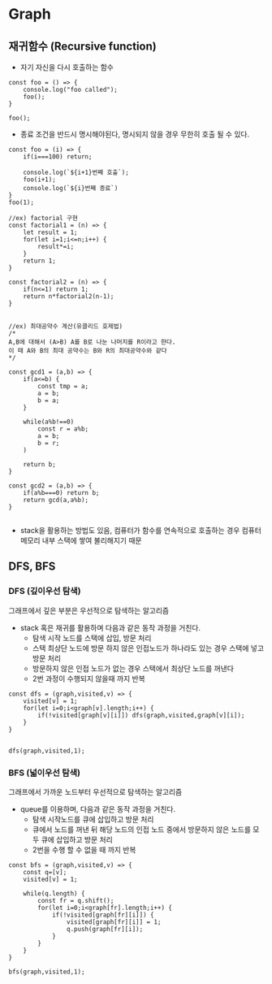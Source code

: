 # Graph

## 재귀함수 (Recursive function)

- 자기 자신을 다시 호출하는 함수

```
const foo = () => {
    console.log("foo called");
    foo();
}

foo();
```

- 종료 조건을 반드시 명시해야된다, 명시되지 않을 경우 무한히 호출 될 수 있다.

```
const foo = (i) => {
    if(i===100) return;

    console.log(`${i+1}번째 호출`);
    foo(i+1);
    console.log(`${i}번째 종료`)
}
foo(1);

//ex) factorial 구현
const factorial1 = (n) => {
    let result = 1;
    for(let i=1;i<=n;i++) {
        result*=i;
    }
    return 1;
}

const factorial2 = (n) => {
    if(n<=1) return 1;
    return n*factorial2(n-1);
}


//ex) 최대공약수 계산(유클리드 호제법)
/*
A,B에 대해서 (A>B) A를 B로 나눈 나머지를 R이라고 한다.
이 때 A와 B의 최대 공약수는 B와 R의 최대공약수와 같다
*/

const gcd1 = (a,b) => {
    if(a<=b) {
        const tmp = a;
        a = b;
        b = a;
    }

    while(a%b!==0)
        const r = a%b;
        a = b;
        b = r;
    )

    return b;
}

const gcd2 = (a,b) => {
    if(a%b===0) return b;
    return gcd(a,a%b);
}


```

- stack을 활용하는 방법도 있음, 컴퓨터가 함수를 연속적으로 호출하는 경우 컴퓨터 메모리 내부 스택에 쌓여 불리해지기 때문

## DFS, BFS

### DFS (깊이우선 탐색)

그래프에서 깊은 부분은 우선적으로 탐색하는 알고리즘

- stack 혹은 재귀를 활용하며 다음과 같은 동작 과정을 거친다.
  - 탐색 시작 노드를 스택에 삽입, 방문 처리
  - 스택 최상단 노드에 방문 하지 않은 인접노드가 하나라도 있는 경우 스택에 넣고 방문 처리
  - 방문하지 않은 인접 노드가 없는 경우 스택에서 최상단 노드를 꺼낸다
  - 2번 과정이 수행되지 않을때 까지 반복

```
const dfs = (graph,visited,v) => {
    visited[v] = 1;
    for(let i=0;i<graph[v].length;i++) {
        if(!visited[graph[v][i]]) dfs(graph,visited,graph[v][i]);
    }
}


dfs(graph,visited,1);
```

### BFS (넓이우선 탐색)

그래프에서 가까운 노드부터 우선적으로 탐색하는 알고리즘

- queue를 이용하며, 다음과 같은 동작 과정을 거친다.
  - 탐색 시작노드를 큐에 삽입하고 방문 처리
  - 큐에서 노드를 꺼낸 뒤 해당 노드의 인접 노드 중에서 방문하지 않은 노드를 모두 큐에 삽입하고 방문 처리
  - 2번을 수행 할 수 없을 때 까지 반복

```
const bfs = (graph,visited,v) => {
    const q=[v];
    visited[v] = 1;

    while(q.length) {
        const fr = q.shift();
        for(let i=0;i<graph[fr].length;i++) {
            if(!visited[graph[fr][i]]) {
                visited[graph[fr][i]] = 1;
                q.push(graph[fr][i]);
            }
        }
    }
}

bfs(graph,visited,1);
```
